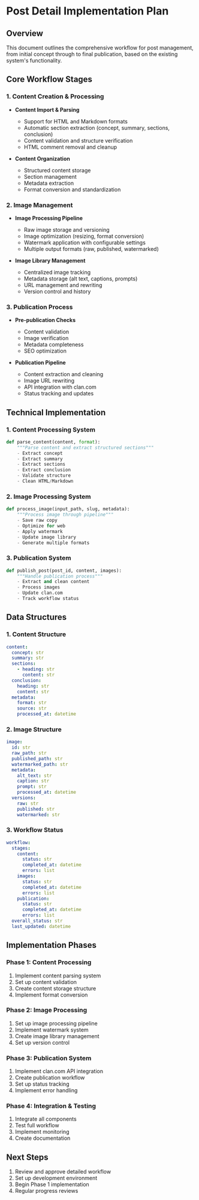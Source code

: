 # Post Detail Implementation Plan

## Overview
This document outlines the comprehensive workflow for post management, from initial concept through to final publication, based on the existing system's functionality.

## Core Workflow Stages

### 1. Content Creation & Processing
- **Content Import & Parsing**
  - Support for HTML and Markdown formats
  - Automatic section extraction (concept, summary, sections, conclusion)
  - Content validation and structure verification
  - HTML comment removal and cleanup

- **Content Organization**
  - Structured content storage
  - Section management
  - Metadata extraction
  - Format conversion and standardization

### 2. Image Management
- **Image Processing Pipeline**
  - Raw image storage and versioning
  - Image optimization (resizing, format conversion)
  - Watermark application with configurable settings
  - Multiple output formats (raw, published, watermarked)

- **Image Library Management**
  - Centralized image tracking
  - Metadata storage (alt text, captions, prompts)
  - URL management and rewriting
  - Version control and history

### 3. Publication Process
- **Pre-publication Checks**
  - Content validation
  - Image verification
  - Metadata completeness
  - SEO optimization

- **Publication Pipeline**
  - Content extraction and cleaning
  - Image URL rewriting
  - API integration with clan.com
  - Status tracking and updates

## Technical Implementation

### 1. Content Processing System
```python
def parse_content(content, format):
    """Parse content and extract structured sections"""
    - Extract concept
    - Extract summary
    - Extract sections
    - Extract conclusion
    - Validate structure
    - Clean HTML/Markdown
```

### 2. Image Processing System
```python
def process_image(input_path, slug, metadata):
    """Process image through pipeline"""
    - Save raw copy
    - Optimize for web
    - Apply watermark
    - Update image library
    - Generate multiple formats
```

### 3. Publication System
```python
def publish_post(post_id, content, images):
    """Handle publication process"""
    - Extract and clean content
    - Process images
    - Update clan.com
    - Track workflow status
```

## Data Structures

### 1. Content Structure
```yaml
content:
  concept: str
  summary: str
  sections:
    - heading: str
      content: str
  conclusion:
    heading: str
    content: str
  metadata:
    format: str
    source: str
    processed_at: datetime
```

### 2. Image Structure
```yaml
image:
  id: str
  raw_path: str
  published_path: str
  watermarked_path: str
  metadata:
    alt_text: str
    caption: str
    prompt: str
    processed_at: datetime
  versions:
    raw: str
    published: str
    watermarked: str
```

### 3. Workflow Status
```yaml
workflow:
  stages:
    content:
      status: str
      completed_at: datetime
      errors: list
    images:
      status: str
      completed_at: datetime
      errors: list
    publication:
      status: str
      completed_at: datetime
      errors: list
  overall_status: str
  last_updated: datetime
```

## Implementation Phases

### Phase 1: Content Processing
1. Implement content parsing system
2. Set up content validation
3. Create content storage structure
4. Implement format conversion

### Phase 2: Image Processing
1. Set up image processing pipeline
2. Implement watermark system
3. Create image library management
4. Set up version control

### Phase 3: Publication System
1. Implement clan.com API integration
2. Create publication workflow
3. Set up status tracking
4. Implement error handling

### Phase 4: Integration & Testing
1. Integrate all components
2. Test full workflow
3. Implement monitoring
4. Create documentation

## Next Steps
1. Review and approve detailed workflow
2. Set up development environment
3. Begin Phase 1 implementation
4. Regular progress reviews 